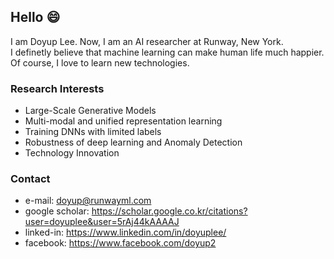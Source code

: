 ## Hello 😄
I am Doyup Lee. Now, I am an AI researcher at Runway, New York.   
I definetly believe that machine learning can make human life much happier.  
Of course, I love to learn new technologies. 

### Research Interests
- Large-Scale Generative Models
- Multi-modal and unified representation learning
- Training DNNs with limited labels
- Robustness of deep learning and Anomaly Detection
- Technology Innovation 


### Contact
- e-mail: doyup@runwayml.com
- google scholar: https://scholar.google.co.kr/citations?user=doyuplee&user=5rAj44kAAAAJ
- linked-in: https://www.linkedin.com/in/doyuplee/  
- facebook: https://www.facebook.com/doyup2
